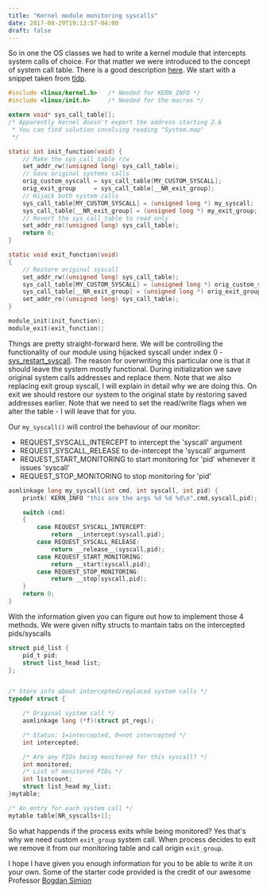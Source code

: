 ```yaml
---
title: "Kernel module monitoring syscalls"
date: 2017-08-29T19:13:57-04:00
draft: false
---
```

So in one the OS classes we had to write a kernel module that intercepts system calls of choice. For that matter we were introduced to the concept of system call table. There is a good description [here](http://www.linfo.org/system_call.html). We start with a snippet taken from [tldp](http://tldp.org/LDP/lkmpg/2.6/html/hello2.html#AEN232).

```c
#include <linux/kernel.h>	/* Needed for KERN_INFO */
#include <linux/init.h>		/* Needed for the macros */

extern void* sys_call_table[];
/* Apparently kernel doesn't export the address starting 2.6
 * You can find solution involving reading "System.map"
 */

static int init_function(void) {
    // Make the sys_call_table r/w
    set_addr_rw((unsigned long) sys_call_table);
    // Save original systems calls
    orig_custom_syscall = sys_call_table[MY_CUSTOM_SYSCALL];
    orig_exit_group     = sys_call_table[__NR_exit_group];
    // Hijack both system calls
    sys_call_table[MY_CUSTOM_SYSCALL] = (unsigned long *) my_syscall;
    sys_call_table[__NR_exit_group] = (unsigned long *) my_exit_group;
    // Revert the sys_call_table to read only
    set_addr_ro((unsigned long) sys_call_table);
	return 0;
}

static void exit_function(void)
{
    // Restore original syscall
    set_addr_rw((unsigned long) sys_call_table);
    sys_call_table[MY_CUSTOM_SYSCALL] = (unsigned long *) orig_custom_syscall;
    sys_call_table[__NR_exit_group] = (unsigned long *) orig_exit_group;
    set_addr_ro((unsigned long) sys_call_table);
}

module_init(init_function);
module_exit(exit_function);
```

Things are pretty straight-forward here. We will be controlling the functionality of our module using hijacked syscall under index 0 - [sys_restart_syscall](https://syscalls.kernelgrok.com/). The reason for overwriting this particular one is that it should leave the system mostly functional. During initialization we save original system calls addresses and replace them. Note that we also replacing exit group syscall, I will explain in detail why we are doing this. On exit we should restore our system to the original state by restoring saved addresses earlier. Note that we need to set the read/write flags when we alter the table - I will leave that for you.

Our `my_syscall()` will control the behaviour of our monitor:

  * REQUEST_SYSCALL_INTERCEPT to intercept the 'syscall' argument
  * REQUEST_SYSCALL_RELEASE to de-intercept the 'syscall' argument
  * REQUEST_START_MONITORING to start monitoring for 'pid' whenever it issues 'syscall'
  * REQUEST_STOP_MONITORING to stop monitoring for 'pid'



```c
asmlinkage long my_syscall(int cmd, int syscall, int pid) {
    printk( KERN_INFO "this are the args %d %d %d\n",cmd,syscall,pid);

    switch (cmd)
    {
        case REQUEST_SYSCALL_INTERCEPT:
            return __intercept(syscall,pid);
        case REQUEST_SYSCALL_RELEASE:
            return __release__(syscall,pid);
        case REQUEST_START_MONITORING:
            return __start(syscall,pid);
        case REQUEST_STOP_MONITORING:
            return __stop(syscall,pid);
    }
    return 0;
}
```
With the information given you can figure out how to implement those 4 methods. We were given nifty structs to mantain tabs on the intercepted pids/syscalls
```c
struct pid_list {
	pid_t pid;
	struct list_head list;
};


/* Store info about intercepted/replaced system calls */
typedef struct {

	/* Original system call */
	asmlinkage long (*f)(struct pt_regs);

	/* Status: 1=intercepted, 0=not intercepted */
	int intercepted;

	/* Are any PIDs being monitored for this syscall? */
	int monitored;
	/* List of monitored PIDs */
	int listcount;
	struct list_head my_list;
}mytable;

/* An entry for each system call */
mytable table[NR_syscalls+1];
```

So what happends if the process exits while being monitored? Yes that's why we need custom `exit_group` system call. When process decides to exit we remove it from our monitoring table and call origin `exit_group`.

I hope I have given you enough information for you to be able to write it on your own. Some of the starter code provided is the credit of our awesome Professor [Bogdan Simion](http://www.cs.toronto.edu/~bogdan/)

